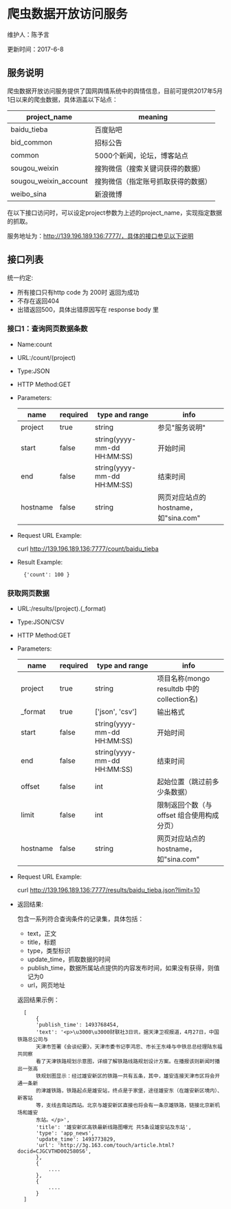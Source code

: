 # 爬虫数据开放访问服务

维护人：陈予言

更新时间：2017-6-8

## 服务说明

爬虫数据开放访问服务提供了国网舆情系统中的舆情信息，目前可提供2017年5月1日以来的爬虫数据，具体涵盖以下站点：

| project_name |  meaning |
| --- |  ---- |
| baidu_tieba |  百度贴吧 |
| bid_common |  招标公告 |
| common |  5000个新闻，论坛，博客站点 |
| sougou_weixin |  搜狗微信（搜索关键词获得的数据） |
| sougou_weixin_account |  搜狗微信（指定账号抓取获得的数据） |
| weibo_sina |  新浪微博 |

在以下接口访问时，可以设定project参数为上述的project_name，实现指定数据的抓取。

服务地址为：http://139.196.189.136:7777/，具体的接口参见以下说明

## 接口列表

统一约定:

- 所有接口只有http code 为 200时 返回为成功
- 不存在返回404
- 出错返回500，具体出错原因写在 response body 里

### 接口1：查询网页数据条数

- Name:count
- URL:/count/(project)
- Type:JSON
- HTTP Method:GET
- Parameters:

    |name | required | type and range | info |
    | --- | ---- | --- | --- |
    | project | true | string | 参见"服务说明" |
    | start | false | string(yyyy-mm-dd HH:MM:SS) | 开始时间 |
    | end | false | string(yyyy-mm-dd HH:MM:SS) | 结束时间 |
    | hostname | false | string | 网页对应站点的hostname，如"sina.com" |

- Request URL Example:

    curl http://139.196.189.136:7777/count/baidu_tieba

- Result Example:

        {'count': 100 }


### 获取网页数据

- URL:/results/(project).(_format)
- Type:JSON/CSV
- HTTP Method:GET
- Parameters:

    |name | required | type and range | info |
    | --- | ---- | --- | --- |
    | project | true | string | 项目名称(mongo resultdb 中的collection名) |
    | _format | true | ['json', 'csv']  | 输出格式 |
    | start | false | string(yyyy-mm-dd HH:MM:SS) | 开始时间 |
    | end | false | string(yyyy-mm-dd HH:MM:SS) | 结束时间 |
    | offset | false | int | 起始位置（跳过前多少条数据） |
    | limit | false | int | 限制返回个数（与offset 组合使用构成分页） |
    | hostname | false | string | 网页对应站点的hostname，如"sina.com" |


- Request URL Example:

    curl http://139.196.189.136:7777/results/baidu_tieba.json?limit=10

- 返回结果:

    包含一系列符合查询条件的记录集，具体包括：

    - text，正文
    - title，标题
    - type，类型标识
    - update_time，抓取数据的时间
    - publish_time，数据所属站点提供的内容发布时间，如果没有获得，则值记为0
    - url，网页地址


    返回结果示例：

        [
            {
            'publish_time': 1493768454,
            'text': '<p>\u3000\u3000财联社3日讯，据天津卫视报道，4月27日，中国铁路总公司与
            天津市签署《会谈纪要》，天津市委书记李鸿忠、市长王东峰与中铁总总经理陆东福共同察
            看了天津铁路规划示意图，详细了解铁路线路规划设计方案。在播报该则新闻时播出一张高
            铁规划图显示：经过雄安新区的铁路一共有五条，其中，雄安连接天津市区将会开通一条新
            的津雄铁路，铁路起点是雄安站，终点是于家堡，途径雄安东（在雄安新区境内）、新客站
            等，支线去南站西站。北京与雄安新区直接也将会有一条京雄铁路，链接北京新机场和雄安
            东站。</p>',
            'title': '雄安新区高铁最新线路图曝光 共5条设雄安站及东站',
            'type': 'app_news',
            'update_time': 1493773829,
            'url': 'http://3g.163.com/touch/article.html?docid=CJGCVTHD002580S6',
            },
            {
                ....
            },
            {
                ....
            }
        ]

